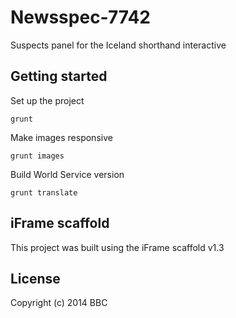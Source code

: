 # Newsspec-7742

Suspects panel for the Iceland shorthand interactive

## Getting started

Set up the project

```
grunt
```

Make images responsive

```
grunt images
```

Build World Service version

```
grunt translate
```

## iFrame scaffold

This project was built using the iFrame scaffold v1.3

## License
Copyright (c) 2014 BBC